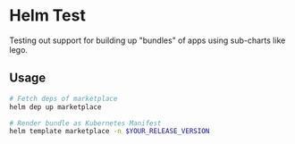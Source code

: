 # Helm Test

Testing out support for building up "bundles" of apps using sub-charts like
lego.

## Usage
```bash
# Fetch deps of marketplace
helm dep up marketplace

# Render bundle as Kubernetes Manifest
helm template marketplace -n $YOUR_RELEASE_VERSION
```
